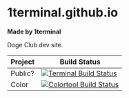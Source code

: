 # 1terminal.github.io

**Made by 1terminal**

Doge Club dev site.

<table>
<thead>
<tr>
<th>Project</th>
<th>Build Status</th>
</tr>
</thead>
<tbody>
<tr>
<td>Public?</td>
<td><a href="https://dev.azure.com/ms/terminal/_build?definitionId=136" rel="nofollow"><img src="https://camo.githubusercontent.com/337bea975205f545bc6310d309194e5c9981e02a4246babab6a8cbde253d3934/68747470733a2f2f6465762e617a7572652e636f6d2f6d732f7465726d696e616c2f5f617069732f6275696c642f7374617475732f7465726d696e616c25323043493f6272616e63684e616d653d6d61696e" alt="Terminal Build Status" data-canonical-src="https://dev.azure.com/ms/terminal/_apis/build/status/terminal%20CI?branchName=main" style="max-width: 100%;"></a></td>
</tr>
<tr>
<td>Color</td>
<td><a target="_blank" rel="noopener noreferrer nofollow" href="https://camo.githubusercontent.com/a74340a607b4d976b310e030a31888e63b997fd4fa2000138de5a4e2a6be0134/68747470733a2f2f6d6963726f736f66742e76697375616c73747564696f2e636f6d2f5f617069732f7075626c69632f6275696c642f646566696e6974696f6e732f63393365383637612d383831352d343363312d393263342d6537646435343034663165312f31373032332f6261646765"><img src="https://camo.githubusercontent.com/a74340a607b4d976b310e030a31888e63b997fd4fa2000138de5a4e2a6be0134/68747470733a2f2f6d6963726f736f66742e76697375616c73747564696f2e636f6d2f5f617069732f7075626c69632f6275696c642f646566696e6974696f6e732f63393365383637612d383831352d343363312d393263342d6537646435343034663165312f31373032332f6261646765" alt="Colortool Build Status" data-canonical-src="https://microsoft.visualstudio.com/_apis/public/build/definitions/c93e867a-8815-43c1-92c4-e7dd5404f1e1/17023/badge" style="max-width: 100%;"></a></td>
</tr>
</tbody>
</table>
